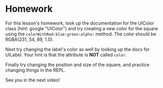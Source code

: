 # Homework

For this lesson's homework, look up the documentation for the UIColor class (hint: google "UIColor") and try creating a new color for the square using the `colorWithRed:blue:green:alpha:` method. The color should be RGBA(231, 54, 89, 1.0).

Next try changing the label's color as well by looking up the docs for UILabel. Your hint is that the attribute is **NOT** called `color`.

Finally try changing the position and size of the square, and practice changing things in the REPL.

See you in the next video!
